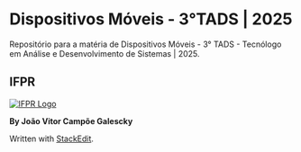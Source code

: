 # Dispositivos Móveis  - 3°TADS | 2025

Repositório para a matéria de Dispositivos Móveis - 3° TADS - Tecnólogo em Análise e Desenvolvimento de Sistemas | 2025.

## IFPR

[![IFPR Logo](https://user-images.githubusercontent.com/126702799/234438114-4db30796-20ad-4bec-b118-246ebbe9de63.png)](https://user-images.githubusercontent.com/126702799/234438114-4db30796-20ad-4bec-b118-246ebbe9de63.png)

**By João Vitor Campõe Galescky**

Written with  [StackEdit](https://stackedit.io/).
